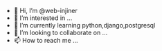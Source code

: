 - 👋 Hi, I’m @web-injiner
- 👀 I’m interested in ...
- 🌱 I’m currently learning python,django,postgresql
- 💞️ I’m looking to collaborate on ...
- 📫 How to reach me ...

<!---
web-injiner/web-injiner is a ✨ special ✨ repository because its `README.md` (this file) appears on your GitHub profile.
You can click the Preview link to take a look at your changes.
--->
